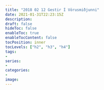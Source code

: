 ```yaml
---
title: "2018 02 12 Gestir Í Vörusmiðjunni"
date: 2021-01-31T22:23:15Z
description:
draft: false
hideToc: false
enableToc: true
enableTocContent: false
tocPosition: inner
tocLevels: ["h2", "h3", "h4"]
tags:
-
series:
-
categories:
-
image:
---
```


